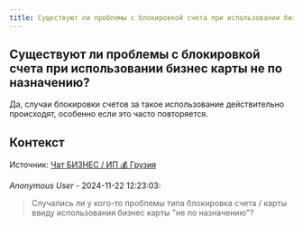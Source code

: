 ```yaml
---
title: Существуют ли проблемы с блокировкой счета при использовании бизнес карты не по назначению?
---
```


## Существуют ли проблемы с блокировкой счета при использовании бизнес карты не по назначению?

Да, случаи блокировки счетов за такое использование действительно происходят, особенно если это часто повторяется.

## Контекст

Источник: [Чат БИЗНЕС / ИП 💰 Грузия](https://t.me/ip_ge)

_Anonymous User_ - 2024-11-22 12:23:03:

> Случались ли у кого-то проблемы типа блокировка счета / карты ввиду использования бизнес карты "не по назначению"?
